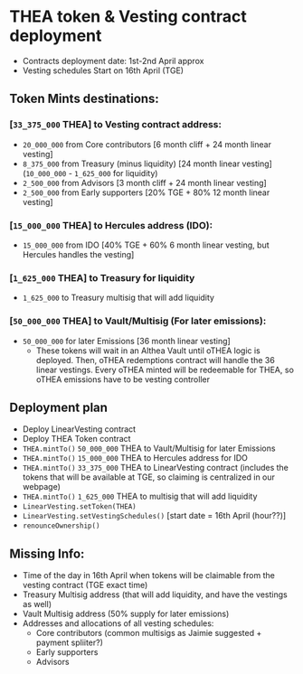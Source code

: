 # THEA token & Vesting contract deployment
- Contracts deployment date: 1st-2nd April approx
- Vesting schedules Start on 16th April (TGE)

## Token Mints destinations:

### [`33_375_000` THEA] to Vesting contract address:
- `20_000_000` 	from Core contributors  			[6 month cliff  + 24 month linear vesting]
- `8_375_000` 	from Treasury (minus liquidity) 	[24 month linear vesting]  (`10_000_000` - `1_625_000` for liquidity)
- `2_500_000` 	from Advisors						[3 month cliff  + 24 month linear vesting]
- `2_500_000` 	from Early supporters 				[20% TGE + 80% 12 month linear vesting]

### [`15_000_000` THEA] to Hercules address (IDO):
- `15_000_000`	from IDO					[40% TGE + 60% 6 month linear vesting, but Hercules handles the vesting]

### [`1_625_000` THEA] to Treasury for liquidity 
- `1_625_000` 	to Treasury multisig that will add liquidity

### [`50_000_000` THEA] to Vault/Multisig (For later emissions):  
- `50_000_000` 	for later Emissions 		[36 month linear vesting]
	- These tokens will wait in an Althea Vault until oTHEA logic is deployed. Then, oTHEA redemptions contract will handle the 36 linear vestings. Every oTHEA minted will be redeemable for THEA, so oTHEA emissions have to be vesting controller

## Deployment plan
- Deploy LinearVesting contract
- Deploy THEA Token contract
- `THEA.mintTo()` `50_000_000` THEA to Vault/Multisig for later Emissions
- `THEA.mintTo()` `15_000_000` THEA to Hercules address for IDO
- `THEA.mintTo()` `33_375_000` THEA to LinearVesting contract (includes the tokens that will be available at TGE, so claiming is centralized in our webpage)
- `THEA.mintTo()` `1_625_000`  THEA to multisig that will add liquidity
- `LinearVesting.setToken(THEA)`
- `LinearVesting.setVestingSchedules()`  [start date = 16th April (hour??)]
- `renounceOwnership()`

## Missing Info:
- Time of the day in 16th April when tokens will be claimable from the vesting contract (TGE exact time)
- Treasury Multisig address (that will add liquidity, and have the vestings as well)
- Vault Multisig address (50% supply for later emissions)
- Addresses and allocations of all vesting schedules:
	- Core contributors (common multisigs as Jaimie suggested + payment spliiter?)
	- Early supporters
	- Advisors



